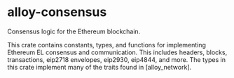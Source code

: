 # alloy-consensus

Consensus logic for the Ethereum blockchain.

This crate contains constants, types, and functions for implementing Ethereum
EL consensus and communication. This includes headers, blocks, transactions,
eip2718 envelopes, eip2930, eip4844, and more. The types in this crate
implement many of the traits found in [alloy_network].

[alloy-network]: ../network
